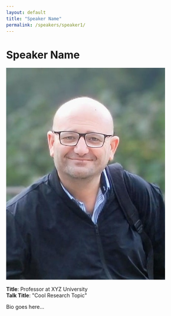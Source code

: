 ```yaml
---
layout: default
title: "Speaker Name"
permalink: /speakers/speaker1/
---
```


# Speaker Name

![Speaker Name](/assets/images/MBoccia2.jpeg)

**Title**: Professor at XYZ University  
**Talk Title**: "Cool Research Topic"  

Bio goes here...
